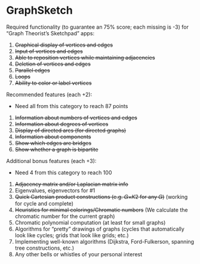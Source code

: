 # GraphSketch

Required functionality (to guarantee an 75% score; each missing is -3)
for “Graph Theorist’s Sketchpad” apps:
1. ~~Graphical display of vertices and edges~~
2. ~~Input of vertices and edges~~
3. ~~Able to reposition vertices while maintaining adjacencies~~
4. ~~Deletion of vertices and edges~~
5. ~~Parallel edges~~
6. ~~Loops~~
7. ~~Ability to color or label vertices~~

Recommended features (each +2):
 * Need all from this category to reach 87 points

1. ~~Information about numbers of vertices and edges~~
2. ~~Information about degrees of vertices~~
3. ~~Display of directed arcs (for directed graphs)~~
4. ~~Information about components~~
5. ~~Show which edges are bridges~~
6. ~~Show whether a graph is bipartite~~

Additional bonus features (each +3):
 * Need 4 from this category to reach 100
 
1. ~~Adjacency matrix and/or Laplacian matrix info~~
2. Eigenvalues, eigenvectors for #1
3. ~~Quick Cartesian product constructions (e.g. 𝐺×𝐾2 for any 𝐺)~~ (working for cycle and complete)
4. ~~Heuristics for minimal colorings/Chromatic numbers~~ (We calculate the chromatic number for the current graph)
5. Chromatic polynomial computation (at least for small graphs)
6. Algorithms for “pretty” drawings of graphs (cycles that automatically
look like cycles; grids that look like grids; etc.)
7. Implementing well-known algorithms (Dijkstra, Ford-Fulkerson,
spanning tree constructions, etc.)
8. Any other bells or whistles of your personal interest